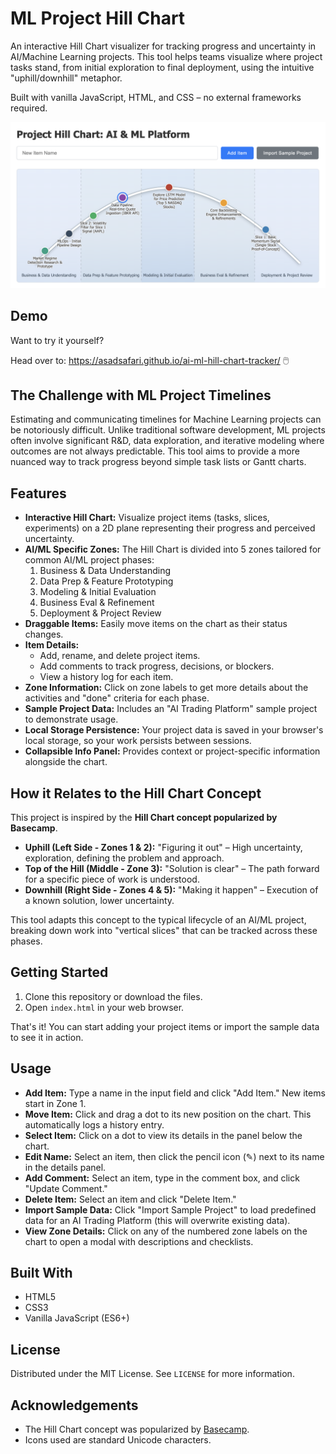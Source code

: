 # ML Project Hill Chart

An interactive Hill Chart visualizer for tracking progress and uncertainty in AI/Machine Learning projects. This tool helps teams visualize where project tasks stand, from initial exploration to final deployment, using the intuitive "uphill/downhill" metaphor.

Built with vanilla JavaScript, HTML, and CSS – no external frameworks required.

<p align="center"><img src="Screenshot 2025-05-13 at 19.19.24.png" alt="ML Project Hill Chart Screenshot" width="700"></p> 

## Demo
Want to try it yourself?

Head over to: 
https://asadsafari.github.io/ai-ml-hill-chart-tracker/ 🖱️

## The Challenge with ML Project Timelines

Estimating and communicating timelines for Machine Learning projects can be notoriously difficult. Unlike traditional software development, ML projects often involve significant R&D, data exploration, and iterative modeling where outcomes are not always predictable. This tool aims to provide a more nuanced way to track progress beyond simple task lists or Gantt charts.

## Features

*   **Interactive Hill Chart:** Visualize project items (tasks, slices, experiments) on a 2D plane representing their progress and perceived uncertainty.
*   **AI/ML Specific Zones:** The Hill Chart is divided into 5 zones tailored for common AI/ML project phases:
    1.  Business & Data Understanding
    2.  Data Prep & Feature Prototyping
    3.  Modeling & Initial Evaluation
    4.  Business Eval & Refinement
    5.  Deployment & Project Review
*   **Draggable Items:** Easily move items on the chart as their status changes.
*   **Item Details:**
    *   Add, rename, and delete project items.
    *   Add comments to track progress, decisions, or blockers.
    *   View a history log for each item.
*   **Zone Information:** Click on zone labels to get more details about the activities and "done" criteria for each phase.
*   **Sample Project Data:** Includes an "AI Trading Platform" sample project to demonstrate usage.
*   **Local Storage Persistence:** Your project data is saved in your browser's local storage, so your work persists between sessions.
*   **Collapsible Info Panel:** Provides context or project-specific information alongside the chart.

## How it Relates to the Hill Chart Concept

This project is inspired by the **Hill Chart concept popularized by Basecamp**.
*   **Uphill (Left Side - Zones 1 & 2):** "Figuring it out" – High uncertainty, exploration, defining the problem and approach.
*   **Top of the Hill (Middle - Zone 3):** "Solution is clear" – The path forward for a specific piece of work is understood.
*   **Downhill (Right Side - Zones 4 & 5):** "Making it happen" – Execution of a known solution, lower uncertainty.

This tool adapts this concept to the typical lifecycle of an AI/ML project, breaking down work into "vertical slices" that can be tracked across these phases.

## Getting Started

1.  Clone this repository or download the files.
2.  Open `index.html` in your web browser.

That's it! You can start adding your project items or import the sample data to see it in action.

## Usage

*   **Add Item:** Type a name in the input field and click "Add Item." New items start in Zone 1.
*   **Move Item:** Click and drag a dot to its new position on the chart. This automatically logs a history entry.
*   **Select Item:** Click on a dot to view its details in the panel below the chart.
*   **Edit Name:** Select an item, then click the pencil icon (✎) next to its name in the details panel.
*   **Add Comment:** Select an item, type in the comment box, and click "Update Comment."
*   **Delete Item:** Select an item and click "Delete Item."
*   **Import Sample Data:** Click "Import Sample Project" to load predefined data for an AI Trading Platform (this will overwrite existing data).
*   **View Zone Details:** Click on any of the numbered zone labels on the chart to open a modal with descriptions and checklists.

## Built With

*   HTML5
*   CSS3
*   Vanilla JavaScript (ES6+)

## License

Distributed under the MIT License. See `LICENSE` for more information.

## Acknowledgements

*   The Hill Chart concept was popularized by [Basecamp](https://basecamp.com/features/hill-charts).
*   Icons used are standard Unicode characters.
